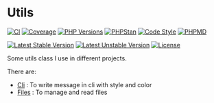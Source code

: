 # Utils

[![CI](https://github.com/bulton-fr/php-utils/workflows/CI/badge.svg)](https://github.com/bulton-fr/php-utils/actions)
[![Coverage](https://img.shields.io/codecov/c/github/bulton-fr/php-utils?logo=codecov&logoColor=white&labelColor=555555)](https://codecov.io/gh/bulton-fr/php-utils)
[![PHP Versions](https://img.shields.io/badge/php-7.2%20to%208.3-777bb3.svg?logo=php&logoColor=white&labelColor=555555)](https://github.com/bulton-fr/php-utils/actions)
[![PHPStan](https://img.shields.io/badge/PHPStan-enabled-brightgreen.svg?logo=php&logoColor=white&labelColor=555555)](https://github.com/bulton-fr/php-utils/actions)
[![Code Style](https://img.shields.io/badge/code%20style-PSR--12-blue.svg?logo=php&logoColor=white&labelColor=555555)](https://github.com/bulton-fr/php-utils/actions)
[![PHPMD](https://img.shields.io/badge/PHPMD-enabled-orange.svg?logo=php&logoColor=white&labelColor=555555)](https://github.com/bulton-fr/php-utils/actions)

[![Latest Stable Version](https://poser.pugx.org/bulton-fr/utils/v/stable.svg)](https://packagist.org/packages/bulton-fr/utils) 
[![Latest Unstable Version](https://poser.pugx.org/bulton-fr/utils/v/unstable.svg)](https://packagist.org/packages/bulton-fr/utils) 
[![License](https://poser.pugx.org/bulton-fr/utils/license.svg)](https://packagist.org/packages/bulton-fr/utils)

Some utils class I use in different projects.

There are:

* [Cli](./src/Cli) : To write message in cli with style and color
* [Files](./src/Files) : To manage and read files
